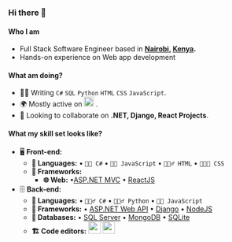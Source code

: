 ### Hi there 👋

#### Who I am
* Full Stack Software Engineer based in **[Nairobi](https://en.wikipedia.org/wiki/Nairobi), [Kenya](https://en.wikipedia.org/wiki/Kenya).** 
* Hands-on experience on Web app development

#### What am doing?
* 👨‍💻 Writing `C#` `SQL` `Python` `HTML` `CSS` `JavaScript`.
* 🌍 Mostly active on <a href="https://www.linkedin.com/in/ouko-ezra-ab84a413b"><img src="https://cdn-icons-png.flaticon.com/512/174/174857.png" height=20></a> <!--[LinkedIn](https://www.linkedin.com/in/ouko-ezra-ab84a413b)-->.
* 👯 Looking to collaborate on **.NET, Django, React Projects**.

#### What my skill set looks like?
- 🖥 **Front-end:** 
  - **📜 Languages:** • `🧙🏻 C#` • `👨‍🔧 JavaScript` • `🧚🏻‍♂️ HTML` • `👨🏻‍🎨 CSS`
  - **🔬 Frameworks:**
      - **🌐 Web:** •[ASP.NET MVC](https://dotnet.microsoft.com/en-us/apps/aspnet/mvc) • [ReactJS](https://reactjs.org/docs/getting-started.html)
- 🗄️ **Back-end:**
  - **📜 Languages:** • `🧙🏻‍♂️ C#`  • `🧙🏻‍♂️ Python` • `👨‍🔧 JavaScript`
  - **🔭 Frameworks:** • [ASP.NET Web API](https://dotnet.microsoft.com/en-us/apps/aspnet/apis) • [Django](https://www.django-rest-framework.org/) • [NodeJS](https://nodejs.org/en/)
  - **💾 Databases:** • [SQL Server](https://www.microsoft.com/en-us/sql-server/sql-server-2019) • [MongoDB](https://www.mongodb.com/) • [SQLite](https://www.sqlite.org/index.html)
  - **🏗️ Code editors:**
<a href="https://visualstudio.microsoft.com/"><img src="https://1000logos.net/wp-content/uploads/2020/08/Visual-Studio-Logo.png" height=25></a> <a href="https://code.visualstudio.com/"><img src="https://seeklogo.com/images/V/visual-studio-code-logo-449D71944F-seeklogo.com.png" height=25></a>


